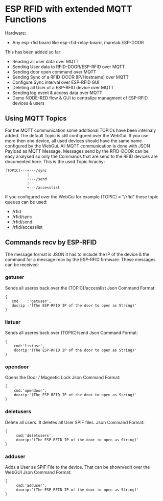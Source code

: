 # ESP RFID with extended MQTT Functions

Hardware:
* Any esp-rfid board like esp-rfid-relay-board, marelab ESP-DOOR 

This has been added so far:
* Reading all user data over MQTT
* Sending User data to RFID-DOOR/ESP-RFID over MQTT
* Sending door open command over MQTT
* Sending Sync of a RFID-DOOR (IP/Hostname) over MQTT
* Configure Sync interval over ESP-RFID GUI
* Deleting all User of a ESP-RFID device over MQTT
* Sending log event & access data over MQTT
* Demo NODE-RED flow & GUI to centralize managment of ESP-RFID devices & users

## Using MQTT Topics
For the MQTT communication some additional TOPICs have been internaly added. The default Topic is still configured over the WebGui. If you use more then one device, all used devices should have the same <TOPIC> name configured by the WebGui. All MQTT communication is done with JSON Payload as MQTT Message. Messages send by the RFID-DOOR can be easy analysed so only the Commands that are send to the RFID devices are documented here. This is the used Topic hirachy:
          
```
(TOPIC)---+---/sync
          |
          +---/send
          |
          +---/accesslist
```
  
  If you configured over the WebGui for example (TOPIC) = "/rfid" these topic queues can be used:
  * /rfid
  * /rfid/sync
  * /rfid/send
  * /rfid/accesslist

## Commands recv by ESP-RFID
The message format is JSON it has to include the IP of the device & the command for a message recv by the ESP-RFID firmware. These messages can be received:

### getuser
Sends all useres back over the (TOPIC)/accesslist 
Json Command Format:
```
{
   cmd    :'getuser',
   doorip :'(The ESP-RFID IP of the door to open as String)'
}
```

### listusr
Sends all useres back over (TOPIC)/send 
Json Command Format:
```
{
    cmd:'listusr',
    doorip:'(The ESP-RFID IP of the door to open as String)'
}
```

### opendoor
Opens the Door / Magnetic Lock
Json Command Format:
```
{
    cmd:'opendoor',
    doorip:'(The ESP-RFID IP of the door to open as String)'
}
```

### deletusers
Delete all users. It deletes all User SPIF files. 
Json Command Format:
```
{
     cmd:'deletusers',
     doorip:'(The ESP-RFID IP of the door to open as String)'
}
```

### adduser
Adds a User as SPIF File to the device. That can be shown/edit over the WebGUI
Json Command Format:
```
{
     cmd:'adduser',
     doorip:'(The ESP-RFID IP of the door to open as String)'
}
```
